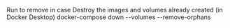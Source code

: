 Run to remove in case Destroy the images and volumes already created (in Docker Desktop)
docker-compose down --volumes --remove-orphans